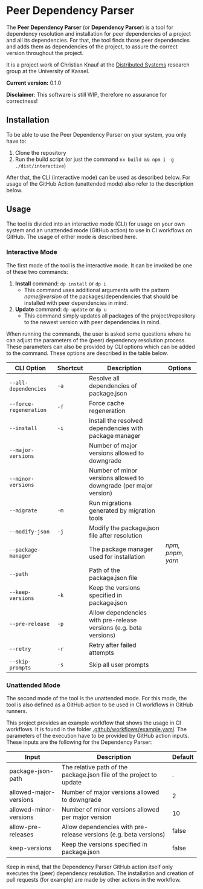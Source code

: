 # Peer Dependency Parser
The **Peer Dependency Parser** (or **Dependency Parser**) is a tool for dependency resolution and installation for 
peer dependencies of a project and all its dependencies. For that, the tool finds those peer dependencies and adds them
as dependencies of the project, to assure the correct version throughout the project.

It is a project work of Christian Knauf at the [Distributed Systems](https://www.uni-kassel.de/eecs/vs/profile) research 
group at the University of Kassel.

**Current version:** 0.1.0

**Disclaimer**: This software is still WIP, therefore no assurance for correctness!

## Installation

To be able to use the Peer Dependency Parser on your system, you only have to:
1. Clone the repository
2. Run the build script (or just the command `nx build && npm i -g ./dist/interactive`)

After that, the CLI (interactive mode) can be used as described below.
For usage of the GitHub Action (unattended mode) also refer to the description below.

## Usage

The tool is divided into an interactive mode (CLI) for usage on your own system and an unattended mode (GitHub action) to
use in CI workflows on GitHub. The usage of either mode is described here. 

### Interactive Mode

The first mode of the tool is the interactive mode. It can be invoked be one of these two commands:

1. **Install** command: `dp install` or `dp i` 
    - This command uses additional arguments with the pattern *name@version* of the packages/dependencies that should be installed with peer dependencies in mind.
2. **Update** command: `dp update` or `dp u`
    - This command simply updates all packages of the project/repository to the newest version with peer dependencies in mind.

When running the commands, the user is asked some questions where he can adjust the parameters of the (peer) dependency resolution process.
These parameters can also be provided by CLI options which can be added to the command. These options are described in the table below.

| **CLI Option**         | **Shortcut** | **Description**                                                   | **Options**       |
|------------------------|--------------|-------------------------------------------------------------------|-------------------|
| `--all-dependencies`   | `-a`         | Resolve all dependencies of package.json                          |                   |
| `--force-regeneration` | `-f`         | Force cache regeneration                                          |                   |
| `--install`            | `-i`         | Install the resolved dependencies with package manager            |                   |
| `--major-versions`     |              | Number of major versions allowed to downgrade                     |                   |
| `--minor-versions`     |              | Number of minor versions allowed to downgrade (per major version) |                   |
| `--migrate`            | `-m`         | Run migrations generated by migration tools                       |                   |
| `--modify-json`        | `-j`         | Modify the package.json file after resolution                     |                   |
| `--package-manager`    |              | The package manager used for installation                         | _npm, pnpm, yarn_ |
| `--path`               |              | Path of the package.json file                                     |                   |
| `--keep-versions`      | `-k`         | Keep the versions specified in package.json                       |                   |
| `--pre-release`        | `-p`         | Allow dependencies with pre-release versions (e.g. beta versions) |                   |
| `--retry`              | `-r`         | Retry after failed attempts                                       |                   |
| `--skip-prompts`       | `-s`         | Skip all user prompts                                             |                   |

### Unattended Mode

The second mode of the tool is the unattended mode. For this mode, the tool is also defined as a GitHub action to be used
in CI workflows in GitHub runners.

This project provides an example workflow that shows the usage in CI workflows. It is found in the folder [.github/workflows/example.yaml](https://github.com/chrisKx0/dependency-parser/blob/main/.github/workflows/example.yaml).
The parameters of the execution have to be provided by GitHub action inputs. These inputs are the following for the Dependency Parser:

| **Input**              | **Description**                                                     | **Default** |
|------------------------|---------------------------------------------------------------------|-------------|
| package-json-path      | The relative path of the package.json file of the project to update | .           |
| allowed-major-versions | Number of major versions allowed to downgrade                       | 2           |
| allowed-minor-versions | Number of minor versions allowed per major version                  | 10          |
| allow-pre-releases     | Allow dependencies with pre-release versions (e.g. beta versions)   | false       |
| keep-versions          | Keep the versions specified in package.json                         | false       |

Keep in mind, that the Dependency Parser GitHub action itself only executes the (peer) dependency resolution. The installation and creation of pull requests (for example) are made by other actions in the workflow.

